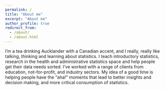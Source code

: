 ```yaml
---
permalink: /
title: "About me"
excerpt: "About me"
author_profile: true
redirect_from:
  - /about/
  - /about.html
---
```


I’m a tea drinking Aucklander with a Canadian accent, and I really, really like talking, thinking and learning about statistics. I teach introductory statistics, research in the health and administrative statistics space and help people get their data needs sorted. I’ve worked with a range of clients from education, not-for-profit, and industry sectors. My idea of a good time is helping people have the “aha!” moments that lead to better insights and decision making, and more critical consumption of statistics.
